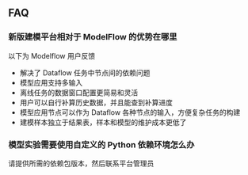## FAQ

### 新版建模平台相对于 ModelFlow 的优势在哪里
以下为 Modelflow 用户反馈
- 解决了 Dataflow 任务中节点间的依赖问题
- 模型应用支持多输入
- 离线任务的数据窗口配置更简易和灵活
- 用户可以自行补算历史数据，并且能查到补算进度
- 模型应用节点可以作为 Dataflow 各种节点的输入，方便复杂任务的构建
- 建模样本独立于结果表，样本和模型的维护成本更低了

### 模型实验需要使用自定义的 Python 依赖环境怎么办
请提供所需的依赖包版本，然后联系平台管理员